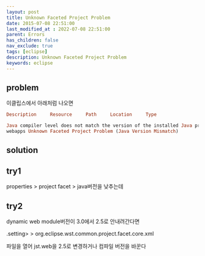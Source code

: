 ```yaml
---
layout: post
title: Unknown Faceted Project Problem
date: 2015-07-08 22:51:00
last_modified_at : 2022-07-08 22:51:00
parent: Errors
has_children: false
nav_exclude: true
tags: [eclipse]
description: Unknown Faceted Project Problem
keywords: eclipse
---
```


## problem

이클립스에서 아래처럼 나오면

```prolog
Description     Resource     Path     Location     Type

Java compiler level does not match the version of the installed Java project facet.
webapps Unknown Faceted Project Problem (Java Version Mismatch)
```

## solution

## try1

properties > project facet > java버전을 낮추는데

## try2

dynamic web module버전이 3.0에서 2.5로 안내려간다면

.setting> > org.eclipse.wst.common.project.facet.core.xml

파일을 열어 jst.web을 2.5로 변경하거나 컴파일 버전을 바꾼다
